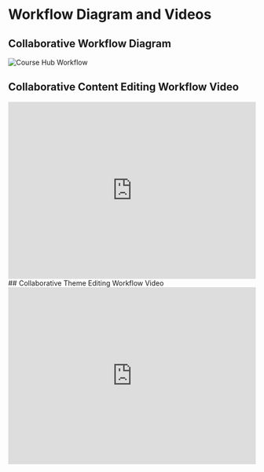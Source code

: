 # Workflow Diagram and Videos

## Collaborative Workflow Diagram
![Course Hub Workflow](course-hub-with-git-sync-workflow.png)

## Collaborative Content Editing Workflow Video
<iframe width="100%" height="360" src="https://www.youtube.com/embed/j6i3blY-XUo" frameborder="0" allow="accelerometer; autoplay; encrypted-media; gyroscope; picture-in-picture" allowfullscreen></iframe>
<br>
## Collaborative Theme Editing Workflow Video
<iframe width="100%" height="360" src="https://www.youtube.com/embed/G8LB6AOWvtw" frameborder="0" allow="accelerometer; autoplay; encrypted-media; gyroscope; picture-in-picture" allowfullscreen></iframe>
